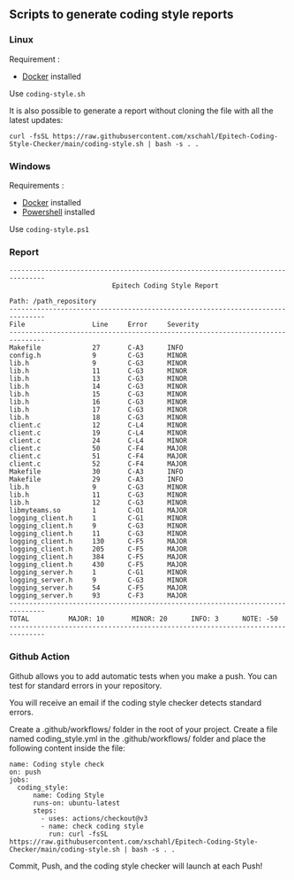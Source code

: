 ## Scripts to generate coding style reports

### Linux

Requirement :
- [Docker](https://docs.docker.com/engine/install/) installed

Use `coding-style.sh`

It is also possible to generate a report without cloning the file with all the latest updates:
```
curl -fsSL https://raw.githubusercontent.com/xschahl/Epitech-Coding-Style-Checker/main/coding-style.sh | bash -s . .
```

### Windows

Requirements :
- [Docker](https://docs.docker.com/engine/install/) installed
- [Powershell](https://docs.microsoft.com/en-us/powershell/scripting/install/installing-powershell-on-windows) installed

Use `coding-style.ps1`

### Report

```
-------------------------------------------------------------------------------
                          Epitech Coding Style Report

Path: /path_repository
-------------------------------------------------------------------------------
File                 Line     Error     Severity
-------------------------------------------------------------------------------
Makefile             27       C-A3      INFO
config.h             9        C-G3      MINOR
lib.h                9        C-G3      MINOR
lib.h                11       C-G3      MINOR
lib.h                13       C-G3      MINOR
lib.h                14       C-G3      MINOR
lib.h                15       C-G3      MINOR
lib.h                16       C-G3      MINOR
lib.h                17       C-G3      MINOR
lib.h                18       C-G3      MINOR
client.c             12       C-L4      MINOR
client.c             19       C-L4      MINOR
client.c             24       C-L4      MINOR
client.c             50       C-F4      MAJOR
client.c             51       C-F4      MAJOR
client.c             52       C-F4      MAJOR
Makefile             30       C-A3      INFO
Makefile             29       C-A3      INFO
lib.h                9        C-G3      MINOR
lib.h                11       C-G3      MINOR
lib.h                12       C-G3      MINOR
libmyteams.so        1        C-O1      MAJOR
logging_client.h     1        C-G1      MINOR
logging_client.h     9        C-G3      MINOR
logging_client.h     11       C-G3      MINOR
logging_client.h     130      C-F5      MAJOR
logging_client.h     205      C-F5      MAJOR
logging_client.h     384      C-F5      MAJOR
logging_client.h     430      C-F5      MAJOR
logging_server.h     1        C-G1      MINOR
logging_server.h     9        C-G3      MINOR
logging_server.h     54       C-F5      MAJOR
logging_server.h     93       C-F3      MAJOR
-------------------------------------------------------------------------------
TOTAL          MAJOR: 10       MINOR: 20      INFO: 3      NOTE: -50
-------------------------------------------------------------------------------
```

### Github Action

Github allows you to add automatic tests when you make a push. You can test for standard errors in your repository.

You will receive an email if the coding style checker detects standard errors.

Create a .github/workflows/ folder in the root of your project.
Create a file named coding_style.yml in the .github/workflows/ folder and place the following content inside the file:
```
name: Coding style check
on: push
jobs:
  coding_style:
      name: Coding Style
      runs-on: ubuntu-latest
      steps:
        - uses: actions/checkout@v3
        - name: check coding style
          run: curl -fsSL https://raw.githubusercontent.com/xschahl/Epitech-Coding-Style-Checker/main/coding-style.sh | bash -s . .
```
Commit, Push, and the coding style checker will launch at each Push!
